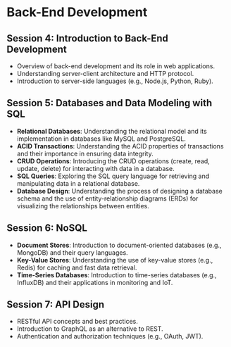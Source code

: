 # Back-End Development

## **Session 4: Introduction to Back-End Development**

- Overview of back-end development and its role in web applications.
- Understanding server-client architecture and HTTP protocol.
- Introduction to server-side languages (e.g., Node.js, Python, Ruby).

## **Session 5: Databases and Data Modeling with SQL**

- **Relational Databases**: Understanding the relational model and its implementation in databases like MySQL and PostgreSQL.
- **ACID Transactions**: Understanding the ACID properties of transactions and their importance in ensuring data integrity.
- **CRUD Operations**: Introducing the CRUD operations (create, read, update, delete) for interacting with data in a database.
- **SQL Queries**: Exploring the SQL query language for retrieving and manipulating data in a relational database.
- **Database Design**: Understanding the process of designing a database schema and the use of entity-relationship diagrams (ERDs) for visualizing the relationships between entities.

## **Session 6: NoSQL**

- **Document Stores**: Introduction to document-oriented databases (e.g., MongoDB) and their query languages.
- **Key-Value Stores**: Understanding the use of key-value stores (e.g., Redis) for caching and fast data retrieval.
- **Time-Series Databases**: Introduction to time-series databases (e.g., InfluxDB) and their applications in monitoring and IoT.

## **Session 7: API Design**

- RESTful API concepts and best practices.
- Introduction to GraphQL as an alternative to REST.
- Authentication and authorization techniques (e.g., OAuth, JWT).
